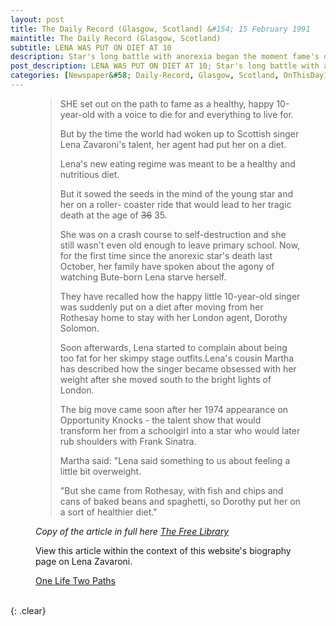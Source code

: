 ```yaml
---
layout: post
title: The Daily Record (Glasgow, Scotland) &#154; 15 February 1991
maintitle: The Daily Record (Glasgow, Scotland)
subtitle: LENA WAS PUT ON DIET AT 10
description: Star's long battle with anorexia began the moment fame's door swung open ... and her showbiz agent beckoned her inside.
post_description: LENA WAS PUT ON DIET AT 10; Star's long battle with anorexia began the moment fame's door swung open ... and her showbiz agent beckoned her inside.
categories: [Newspaper&#58; Daily-Record, Glasgow, Scotland, OnThisDay15February]
---
```


<figure class="fig3">
<blockquote>
<p>SHE set out on the path to fame as a healthy, happy 10-year-old with a voice to die for and everything to live for.</p>
<p>But by the time the world had woken up to Scottish singer Lena Zavaroni's talent, her agent had put her on a diet.</p>
<p>Lena's new eating regime was meant to be a healthy and nutritious diet.</p>
<p>But it sowed the seeds in the mind of the young star and her on a roller- coaster ride that would lead to her tragic death at the age of <s>36</s> 35.</p>
<p>She was on a crash course to self-destruction and she still wasn't even old enough to leave primary school. Now, for the first time since the anorexic star's death last October, her family have spoken about the agony of watching Bute-born Lena starve herself.</p>
<p>They have recalled how the happy little 10-year-old singer was suddenly put on a diet after moving from her Rothesay home to stay with her London agent, Dorothy Solomon.</p>
<p>Soon afterwards, Lena started to complain about being too fat for her skimpy stage outfits.Lena's cousin Martha has described how the singer became obsessed with her weight after she moved south to the bright lights of London.</p>
<p>The big move came soon after her 1974 appearance on Opportunity Knocks - the talent show that would transform her from a schoolgirl into a star who would later rub shoulders with Frank Sinatra.</p>
<p>Martha said: "Lena said something to us about feeling a little bit overweight.</p>
<p>"But she came from Rothesay, with fish and chips and cans of baked beans and spaghetti, so Dorothy put her on a sort of healthier diet."</p>
</blockquote>
<cite>Copy of the article in full here <a class="external-link" href="https://www.thefreelibrary.com/LENA+WAS+PUT+ON+DIET+AT+10%3b+Star%27s+long+battle+with+anorexia+began...-a060874902">The Free Library</a></cite>
</figure>

<figure class="fig3">
<p>View this article within the context of this website's biography page on Lena Zavaroni.</p>
<a href="https://fanzoflenazavaroni.github.io/1963-11-04-lena-zavaroni/#one-life-two-paths">One Life Two Paths</a>
</figure>

<br />{: .clear}

